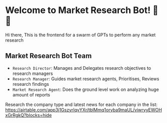# Welcome to Market Research Bot! 🚀🤖

Hi there, This is the frontend for a swarm of GPTs to perform any market research

## Market Research Bot Team
- `Research Director`: Manages and Delegates research objectives to  research managers 
- `Research Manager`: Guides market research agents, Prioritises, Reviews research findings
- `Market Research Agent`: Does the ground level work on analyzing huge amount of reports

Research the company type and latest news for each company in the list: https://airtable.com/app3j1GszyrlqvYXr/tblMmq1oryba9maUL/viwryyEWOHxGrRgkQ?blocks=hide